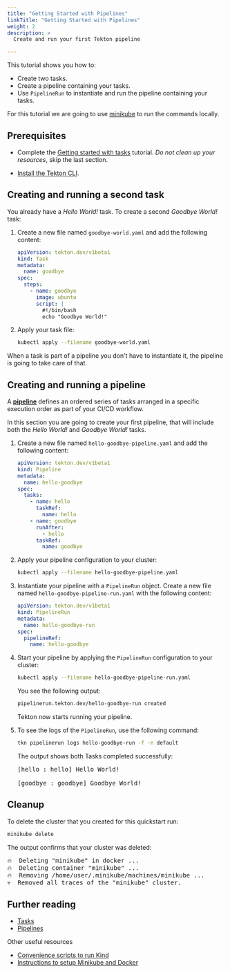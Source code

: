 ```yaml
---
title: "Getting Started with Pipelines"
linkTitle: "Getting Started with Pipelines"
weight: 2
description: >
  Create and run your first Tekton pipeline

---
```


This tutorial shows you how to:

- Create two tasks.
- Create a pipeline containing your tasks.
- Use `PipelineRun` to instantiate and run the pipeline containing your tasks.

For this tutorial we are going to use [minikube][minikube] to run the commands
locally.

## Prerequisites

- Complete the [Getting started with tasks](/docs/getting-started/tasks/)
  tutorial. *Do not clean up your resources*, skip the last section.

- [Install the Tekton CLI](/docs/cli/).

## Creating and running a second task

You already have a *Hello World!* task. To create a second *Goodbye World!*
task:

1.  Create a new file named  `goodbye-world.yaml` and add the following
    content:

    ```yaml
    apiVersion: tekton.dev/v1beta1
    kind: Task
    metadata:
      name: goodbye
    spec:
      steps:
        - name: goodbye
          image: ubuntu
          script: |
            #!/bin/bash
            echo "Goodbye World!"
    ```

1.  Apply your task file:

    ```bash
    kubectl apply --filename goodbye-world.yaml
    ```

When a task is part of a pipeline you don't have to instantiate it, the pipeline
is going to take care of that.

## Creating and running a pipeline

A **[pipeline](/docs/pipelines/pipelines/)** defines an ordered series of tasks
arranged in a specific execution order as part of your CI/CD workflow.

In this section you are going to create your first pipeline, that will include
both the *Hello World!* and *Goodbye World!* tasks.

1.  Create a new file named  `hello-goodbye-pipeline.yaml` and add the following
    content:

    ```yaml
    apiVersion: tekton.dev/v1beta1
    kind: Pipeline
    metadata:
      name: hello-goodbye
    spec:
      tasks:
        - name: hello
          taskRef:
            name: hello
        - name: goodbye
          runAfter:
            - hello
          taskRef:
            name: goodbye
    ```

1.  Apply your pipeline configuration to your cluster:

    ```bash
    kubectl apply --filename hello-goodbye-pipeline.yaml
    ```

1.  Instantiate your pipeline with a `PipelineRun` object. Create a new file
    named `hello-goodbye-pipeline-run.yaml` with the following content:

    ```yaml
    apiVersion: tekton.dev/v1beta1
    kind: PipelineRun
    metadata:
      name: hello-goodbye-run
    spec:
      pipelineRef:
        name: hello-goodbye
    ```

1.  Start your pipeline by applying the `PipelineRun` configuration to your
    cluster:

    ```bash
    kubectl apply --filename hello-goodbye-pipeline-run.yaml
    ```

    You see the following output:

    ```bash
    pipelinerun.tekton.dev/hello-goodbye-run created
    ```

    Tekton now starts running your pipeline.

1.  To see the logs of the `PipelineRun`, use the following command:

    ```bash
    tkn pipelinerun logs hello-goodbye-run -f -n default
    ```

    The output shows both Tasks completed successfully:

    <pre>
    [hello : hello] Hello World!

    [goodbye : goodbye] Goodbye World!
    </pre>

## Cleanup

To delete the cluster that you created for this quickstart run:

```bash
minikube delete
```

The output confirms that your cluster was deleted:

<pre>
🔥  Deleting "minikube" in docker ...
🔥  Deleting container "minikube" ...
🔥  Removing /home/user/.minikube/machines/minikube ...
💀  Removed all traces of the "minikube" cluster.
</pre>

## Further reading

- [Tasks](/docs/pipelines/tasks)
- [Pipelines](/docs/pipelines/pipelines)

Other useful resources

- [Convenience scripts to run Kind][kind-setup]
- [Instructions to setup Minikube and Docker][local-setup]

[minikube]: https://minikube.sigs.k8s.io/docs/start/
[kind]: https://kind.sigs.k8s.io/docs/user/quick-start/#installation
[kind-setup]: https://github.com/tektoncd/plumbing/tree/main/hack
[kubectl]: https://github.com/tektoncd/pipeline/blob/main/docs/developers/local-setup.md
[local-setup]: https://github.com/tektoncd/pipeline/blob/main/docs/developers/local-setup.md

